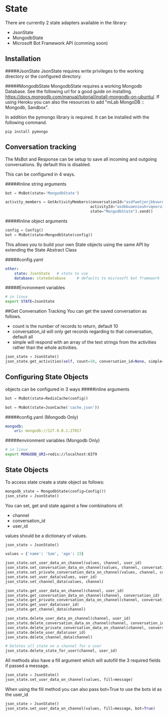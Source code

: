 # State
There are currently 2 state adapters available in the library:
* JsonState
* MongodbState
* Microsoft Bot Framework API (comming soon)

## Installation
#####JsonState
JsonState requires write privileges to the working directory or the configured directory.

#####MongodbState 
MongodbState requires a working Mongodb Database. See the following url for a good guide on installing. https://docs.mongodb.com/manual/tutorial/install-mongodb-on-ubuntu/. If using Heroku you can also the resources to add "mLab MongoDB :: Mongodb, Sandbox".

In addition the pymongo library is required. It can be installed with the following command.

```text
pip install pymongo
```

## Conversation tracking
The MsBot and Response can be setup to save all incoming and outgoing conversations. By default this is disabled.

This can be configured in 4 ways.

#####Inline string arguments
```python
bot = MsBot(state='MongodbState')

activity_members = GetActivityMembers(conversationId="asdfwetjerjbbvwre",
                                      activityId="asdkbuaeniouhrvqeoruih",
                                      state="MongodbState").send()
```

#####Inline object arguments
```python
config = Config()
bot = MsBot(state=MongodbState(config))
```

This allows you to build your own State objects using the same API by extending the State Abstract Class

#####config.yaml
```yaml
other:
    state: JsonState   # state to use
    database: statedatabase     # defaults to microsoft bot framework
```

#####Environment variables
```sh
# in linux
export STATE=JsonState
```

##Get Conversation Tracking
You can get the saved conversation as follows.
* count is the number of records to return, default 10
* conversation_id will only get records regarding to that conversation, default all
* simple will respond with an array of the text strings from the activities rather than the whole activities.
```python
json_state = JsonState()
json_state.get_activities(self, count=10, conversation_id=None, simple=False)
```


## Configuring State Objects
objects can be configured in 3 ways
#####inline arguments
```python
bot = MsBot(state=RedisCache(config))

bot = MsBot(state=JsonCache('cache.json'))
```

#####config.yaml (Mongodb Only)
```yaml
mongodb:
    uri: mongodb://127.0.0.1:27017
```

#####environment variables (Mongodb Only)
```sh
# in linux
export MONGODB_URI=redis://localhost:6379
```

## State Objects
To access state create a state object as follows:
```python
mongodb_state = MongodbState(config=Config())
json_state = JsonState()
```

You can set, get and state against a few combinations of:
* channel
* conversation_id
* user_id

values should be a dictionary of values.

```python
json_state = JsonState()

values = {'name': 'Sam', 'age': 23}

json_state.set_user_data_on_channel(values, channel, user_id)
json_state.set_conversation_data_on_channel(values, channel, conversation_id)
json_state.set_private_conversation_data_on_channel(values, channel, conversation_id, user_id)
json_state.set_user_data(values, user_id)
json_state.set_channel_data(values, channel)

json_state.get_user_data_on_channel(channel, user_id)
json_state.get_conversation_data_on_channel(channel, conversation_id)
json_state.get_private_conversation_data_on_channel(channel, conversation_id, user_id)
json_state.get_user_data(user_id)
json_state.get_channel_data(channel)

json_state.delete_user_data_on_channel(channel, user_id)
json_state.delete_conversation_data_on_channel(channel, conversation_id)
json_state.delete_private_conversation_data_on_channel(channel, conversation_id, user_id)
json_state.delete_user_data(user_id)
json_state.delete_channel_data(channel)

# Deletes all state on a channel for a user
json_state.delete_state_for_user(channel, user_id)
```

All methods also have a fill argument which will autofill the 3 required fields if passed a message.
```python
json_state = JsonState()
json_state.set_user_data_on_channel(values, fill=message)
```

When using the fill method you can also pass bot=True to use the bots id as the user_id
```python
json_state = JsonState()
json_state.set_user_data_on_channel(values, fill=message, bot=True)
```
